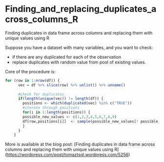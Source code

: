 # Finding_and_replacing_duplicates_across_columns_R
Finding duplicates in data frame across columns and replacing them with unique values using R

Suppose you have a dataset with many variables, and you want to check:
* if there are any duplicated for each of the observation
* replace duplicates with random value from pool of existing values.

Core of the procedure is:
```r
for (row in 1:nrow(df)) {
      vec = df %>% slice(row) %>% unlist() %>% unname()
      
      #check for duplicates
      if(length(unique(vec)) != length(df)) {
        positions <- which(duplicated(vec) %in% c("TRUE"))
        #iterate through positions
        for(i in 1:length(positions)) {
        possible_new_values <- c(1,2,3,4,5,6,7,8,9)
        df[row,positions[i]]  <- sample(possible_new_values[! possible_new_values %in% unique(vec) ],1)
        }
      }
    }
```
More is available at the blog post: [Finding duplicates in data frame across columns and replacing them with unique values using R] (https://wordpress.com/post/tomaztsql.wordpress.com/5256)
